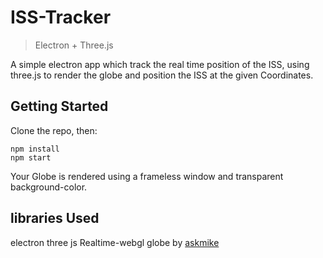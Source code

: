 # ISS-Tracker
> Electron + Three.js

A simple electron app which track the real time position of the ISS,
using three.js to render the globe and position the ISS at the given Coordinates.

## Getting Started

Clone the repo, then:
```
npm install
npm start
```
Your Globe is rendered using a frameless window and transparent background-color.



## libraries Used
electron 
three js
Realtime-webgl globe by [askmike](https://github.com/askmike/realtime-webgl-globe) 


